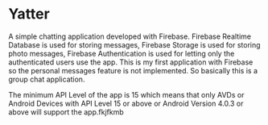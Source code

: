 # Yatter

A simple chatting application developed with Firebase. Firebase Realtime Database is used for storing messages, Firebase Storage is used for storing photo messages, Firebase Authentication is used for letting only the authenticated users use the app. This is my first application with Firebase so the personal messages feature is not implemented. So basically this is a group chat application.


The minimum API Level of the app is 15 which means that only AVDs or Android Devices with API Level 15 or above or Android Version 4.0.3 or above will support the app.fkjfkmb

